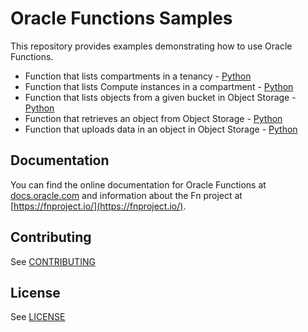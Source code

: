 # Oracle Functions Samples

This repository provides examples demonstrating how to use Oracle Functions.

* Function that lists compartments in a tenancy - [Python](./oci-list-compartments-python/README.md)
* Function that lists Compute instances in a compartment - [Python](./oci-list-instances-python/README.md)
* Function that lists objects from a given bucket in Object Storage - [Python](./oci-objectstorage-list-object-python/README.md)
* Function that retrieves an object from Object Storage - [Python](./oci-objectstorage-get-object-python/README.md)
* Function that uploads data in an object in Object Storage - [Python](./oci-objectstorage-put-object-python/README.md)

## Documentation

You can find the online documentation for Oracle Functions at [docs.oracle.com](https://docs.cloud.oracle.com/iaas/Content/Functions/Concepts/functionsoverview.htm) and information about the Fn project at [https://fnproject.io/](https://fnproject.io/).

## Contributing

See [CONTRIBUTING](https://github.com/oracle/functions-samples/CONTRIBUTING.md)

## License

See [LICENSE](https://github.com/oracle/functions-sample/LICENSE)
